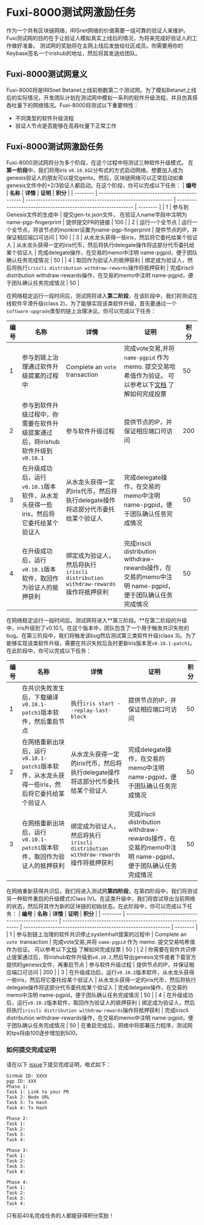 # Fuxi-8000测试网激励任务

作为一个共有区块链网络，IRISnet网络的价值需要一组可靠的验证人来维护。Fuxi测试网的目的在于让验证人模拟真实上线后的情况，为将来完成好验证人的工作做好准备。
测试网的奖励将在主网上线后发放给社区成员。你需要用你的Keybase签名一个irishub的地址，然后将其发送给团队。
## Fuxi-8000测试网意义
Fuxi-8000将是IRISnet Betanet上线前倒数第二个测试网。为了模拟Betanet上线后的实际情况，开发团队计划在测试网中模拟一系列的软件升级流程，并且仿真搭吞吐量下的网络情况。Fuxi-8000将测试以下重要特性：
* 不同类型的软件升级流程
* 验证人节点是否能够在高吞吐量下正常工作

## Fuxi-8000测试网激励任务

Fuxi-8000测试网将分为多个阶段，在这个过程中将测试三种软件升级模式。
在**第一阶段**中，我们将用iris `v0.10.0`以分布式的方式启动网络。想要加入成为genesis验证人的朋友可以提交gentx。然后，区块链网络可以正常启动如果genesis文件中的+2/3验证人都启动。在这个阶段，你可以完成以下任务：
| **编号** | **名称**                                       | **详情**                                                     | **证明**                                                     | **积分** |
| -------- | ---------------------------------------------- | ------------------------------------------------------------ | ------------------------------------------------------------ | -------- |
| 1        | 参与到Genesis文件的生成中                      | 提交gen-tx.json文件， 在验证人name字段中注明为name-pgp-fingerprint | 提供提交PR的链接                                             | 100      |
| 2        | 运行一个全节点                                 | 运行一个全节点，将该节点的monkier设置为name-pgp-fingerprint  | 提供节点的IP，并保证相应端口可访问                           | 100      |
| 3        | 从水龙头获得一些iris，然后将它委托给某个验证人 | 从水龙头获得一定的iris代币，然后将执行delegate操作将这部分代币委托给某个验证人 | 完成delegate操作，在交易的memo中注明 name-pgpid，便于团队确认任务完成情况 | 50       |
| 4        | 取回作为验证人的抵押获利                       | 绑定成为验证人，然后将执行`iriscli distribution withdraw-rewards`操作将抵押获利 | 完成iriscli distribution withdraw-rewards操作，在交易的memo中注明 name-pgpid，便于团队确认任务完成情况 | 50       |

在网络稳定运行一段时间后，测试网将进入**第二阶段**，在该阶段中，我们将测试在线软件平滑升级(class 2)。为了能够实现该类软件升级，首先要通过一个`software-upgrade`类型的链上治理决议。你可以完成以下任务：


| **编号** | **名称**                                           | **详情**                                                     | **证明**                                                     | **积分** |
| -------- | -------------------------------------------------- | ------------------------------------------------------------ | ------------------------------------------------------------ | -------- |
| 1   | 参与到链上治理通过软件升级提案的过程中                               | Complete an `vote `transaction                               | 完成vote交易,并将 `name-pgpid` 作为 memo. 提交交易哈希值作为验证。 可以参考以下[文档](https://www.irisnet.org/docs/cli-client/gov/vote.html) 了解如何完成投票  | 50     |
| 2   | 参与到软件升级过程中，你需要在软件升级提案通过后，将irishub软件升级到`v0.10.1` | 参与软件升级过程 | 提供节点的IP，并保证相应端口可访问 | 200    |
| 3        | 在升级成功后，运行`v0.10.1`版本软件，从水龙头获得一些iris，然后将它委托给某个验证人 | 从水龙头获得一定的iris代币，然后将执行delegate操作将这部分代币委托给某个验证人 | 完成delegate操作，在交易的memo中注明 name-pgpid，便于团队确认任务完成情况 | 50       |
| 4        | 在升级成功后，运行`v0.10.1`版本软件，取回作为验证人的抵押获利 | 绑定成为验证人，然后将执行`iriscli distribution withdraw-rewards`操作将抵押获利 | 完成iriscli distribution withdraw-rewards操作，在交易的memo中注明 name-pgpid，便于团队确认任务完成情况 | 50       |

在网络稳定运行一段时间后，测试网将进入**第三阶段。**在第二阶段的升级中，iris升级到了v0.10.1。在这个版本中，团队包含了一个用于触发共识失败的bug。在第三阶段中，我们将触发该bug然后测试第三类软件升级(class 3)。为了能够实现该类软件升级，需要在共识失败后及时更新iris版本至`v0.10.1-patch1`。在此阶段中，你可以完成以下任务：

| **编号** | **名称**                                                     | **详情**                                                     | **证明**                                                     | **积分** |
| -------- | ------------------------------------------------------------ | ------------------------------------------------------------ | ------------------------------------------------------------ | -------- |
| 1        | 在共识失败发生后，下载编译`v0.10.1-patch1`版本软件，然后重启节点 | 执行`iris start --replay-last-block`                         | 提供节点的IP，并保证相应端口可访问                           | 50       |
| 2        | 在网络重新出块后，运行`v0.10.1-patch1`版本软件，从水龙头获得一些iris，然后将它委托给某个验证人 | 从水龙头获得一定的iris代币，然后将执行delegate操作将这部分代币委托给某个验证人 | 完成delegate操作，在交易的memo中注明 name-pgpid，便于团队确认任务完成情况 | 50       |
| 3        | 在网络重新出块后，运行`v0.10.1-patch1`版本软件，取回作为验证人的抵押获利 | 绑定成为验证人，然后将执行`iriscli distribution withdraw-rewards`操作将抵押获利 | 完成iriscli distribution withdraw-rewards操作，在交易的memo中注明 name-pgpid，便于团队确认任务完成情况 | 50       |

在网络重新获得共识后，我们将进入测试网**第四阶段**，在第四阶段中，我们将测试另一种软件重启的升级模式(Class IV)。在这类升级中，我们将尝试导出当前网络的状态，然后将其作为新的区块链的初始状态。在此阶段中，你可以完成以下任务：
| **编号** | **名称**                                           | **详情**                                                     | **证明**                                                     | **积分** |
| -------- | -------------------------------------------------- | ------------------------------------------------------------ | ------------------------------------------------------------ | -------- |
| 1   | 参与到链上治理的软件共识停止systemhalt提案的过程中 | Complete an `vote `transaction                               | 完成vote交易,并将 `name-pgpid` 作为 memo. 提交交易哈希值作为验证。 可以参考以下[文档](https://www.irisnet.org/docs/cli-client/gov/vote.html) 了解如何完成投票  | 50     |
| 2 | 你需要在软件共识停止提案通过后，将irishub软件升级到`v0.10.2`,然后导出genesis文件或者下载官方提供的genesis文件，再重启节点 | 参与软件升级过程 | 提供节点的IP，并保证相应端口可访问 | 200    |
| 3        | 在升级成功后，运行`v0.10.2`版本软件，从水龙头获得一些iris，然后将它委托给某个验证人 | 从水龙头获得一定的iris代币，然后将执行delegate操作将这部分代币委托给某个验证人 | 完成delegate操作，在交易的memo中注明 name-pgpid，便于团队确认任务完成情况 | 50       |
| 4        | 在升级成功后，运行`v0.10.2`版本软件，取回作为验证人的抵押获利 | 绑定成为验证人，然后将执行`iriscli distribution withdraw-rewards`操作将抵押获利 | 完成iriscli distribution withdraw-rewards操作，在交易的memo中注明 name-pgpid，便于团队确认任务完成情况 | 50       |
在重启完成后，网络中将部署压力程序，测试网的tps将由100逐步增加到500。

### 如何提交完成证明

请在以下 [issue](https://github.com/irisnet/testnets/issues/252)下提交完成证明，格式如下：

```
GitHub ID: XXXX
pgp ID: XXX
Phase 1:
Task 1: Link to your PR
Task 2: Node URL
Task 3: Tx Hash
Task 4: Tx Hash

Phase 2:
Task 1: 
Task 2: 
Task 3: 
Task 4: 

Phase 3:
Task 1: 
Task 2: 
Task 3: 
Task 4:

Phase 4:
Task 1: 
Task 2: 
Task 3: 
Task 4:

```
只有前40名完成任务的人都能获得积分奖励！

